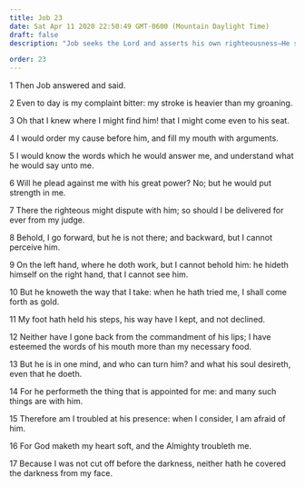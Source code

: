 ```yaml
---
title: Job 23
date: Sat Apr 11 2020 22:50:49 GMT-0600 (Mountain Daylight Time)
draft: false
description: "Job seeks the Lord and asserts his own righteousness—He says, When the Lord has tried me, I will come forth as gold."

order: 23
---
```

    
1 Then Job answered and said.

2 Even to day is my complaint bitter: my stroke is heavier than my groaning.

3 Oh that I knew where I might find him! that I might come even to his seat.

4 I would order my cause before him, and fill my mouth with arguments.

5 I would know the words which he would answer me, and understand what he would say unto me.

6 Will he plead against me with his great power? No; but he would put strength in me.

7 There the righteous might dispute with him; so should I be delivered for ever from my judge.

8 Behold, I go forward, but he is not there; and backward, but I cannot perceive him.

9 On the left hand, where he doth work, but I cannot behold him: he hideth himself on the right hand, that I cannot see him.

10 But he knoweth the way that I take: when he hath tried me, I shall come forth as gold.

11 My foot hath held his steps, his way have I kept, and not declined.

12 Neither have I gone back from the commandment of his lips; I have esteemed the words of his mouth more than my necessary food.

13 But he is in one mind, and who can turn him? and what his soul desireth, even that he doeth.

14 For he performeth the thing that is appointed for me: and many such things are with him.

15 Therefore am I troubled at his presence: when I consider, I am afraid of him.

16 For God maketh my heart soft, and the Almighty troubleth me.

17 Because I was not cut off before the darkness, neither hath he covered the darkness from my face.
